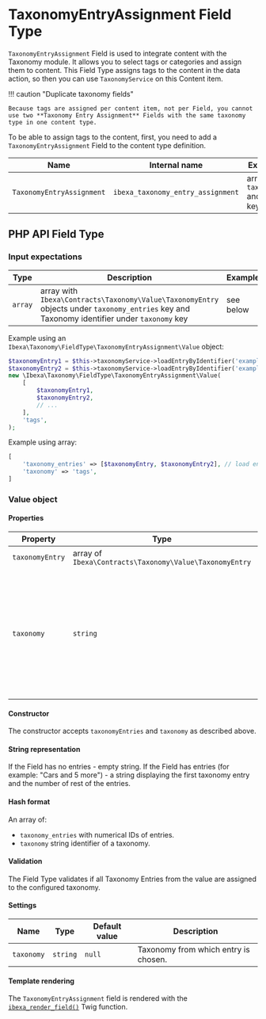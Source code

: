 # TaxonomyEntryAssignment Field Type

`TaxonomyEntryAssignment` Field is used to integrate content with the Taxonomy module. 
It allows you to select tags or categories and assign them to content. 
This Field Type assigns tags to the content in the data action, so then you can use `TaxonomyService` on this Content item. 

!!! caution "Duplicate taxonomy fields"

    Because tags are assigned per content item, not per Field, you cannot use two **Taxonomy Entry Assignment** Fields with the same taxonomy type in one content type.


To be able to assign tags to the content, first, you need to add a `TaxonomyEntryAssignment` Field to the content type definition.

| Name                     | Internal name                    | Expected input |
|--------------------------|----------------------------------|----------------|
| `TaxonomyEntryAssignment`| `ibexa_taxonomy_entry_assignment`| array with `taxonomyEntries` and `taxonomy` keys|

## PHP API Field Type 

### Input expectations

| Type     | Description | Example         |
|--------|-----------------|-----------------|
| `array` | array with `Ibexa\Contracts\Taxonomy\Value\TaxonomyEntry` objects under `taxonomy_entries` key and Taxonomy identifier under `taxonomy` key | see below |

Example using an `Ibexa\Taxonomy\FieldType\TaxonomyEntryAssignment\Value` object:
``` php
$taxonomyEntry1 = $this->taxonomyService->loadEntryByIdentifier('example_entry', 'tags');
$taxonomyEntry2 = $this->taxonomyService->loadEntryByIdentifier('example_entry_2', 'tags');
new \Ibexa\Taxonomy\FieldType\TaxonomyEntryAssignment\Value(
    [
        $taxonomyEntry1,
        $taxonomyEntry2,
        // ...
    ],
    'tags', 
);
```

Example using array:
``` php
[
    'taxonomy_entries' => [$taxonomyEntry, $taxonomyEntry2], // load entries using TaxonomyService
    'taxonomy' => 'tags',
]
```

### Value object

#### Properties

|Property|Type|Description|
|--------|----|-----------|
|`taxonomyEntry`|array of `Ibexa\Contracts\Taxonomy\Value\TaxonomyEntry`|Stores selected taxonomy entry.|
|`taxonomy`|`string`|Stores the taxonomy identifier, all `taxonomyEntries` have to be assigned to this taxonomy and the identifier has to match the settings of the Field Type in content type configuration.|

#### Constructor

The constructor accepts `taxonomyEntries` and `taxonomy` as described above.

#### String representation

If the Field has no entries - empty string.
If the Field has entries (for example: "Cars and 5 more") - a string displaying the first taxonomy entry and the number of rest of the entries.

#### Hash format

An array of:

- `taxonomy_entries` with numerical IDs of entries.
- `taxonomy` string identifier of a taxonomy.

#### Validation

The Field Type validates if all Taxonomy Entries from the value are assigned to the configured taxonomy.

#### Settings

Name|Type|Default value|Description|
|------|------|------|------|
|`taxonomy`|`string`|`null`|Taxonomy from which entry is chosen.|

#### Template rendering

The `TaxonomyEntryAssignment` field is rendered with the [`ibexa_render_field()`](field_twig_functions.md#ibexa_render_field) Twig function.
